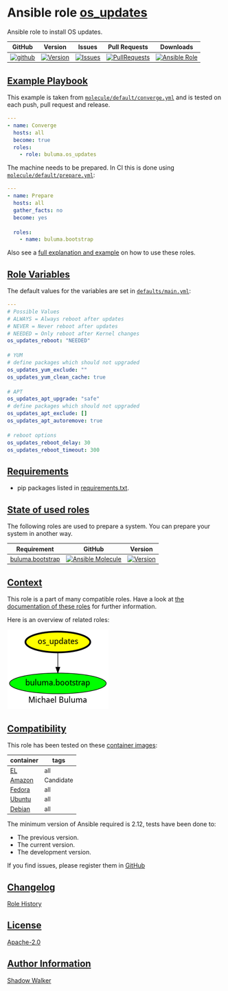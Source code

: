 # Ansible role [os_updates](https://galaxy.ansible.com/ui/standalone/roles/buluma/os_updates/documentation)

Ansible role to install OS updates.

|GitHub|Version|Issues|Pull Requests|Downloads|
|------|-------|------|-------------|---------|
|[![github](https://github.com/buluma/ansible-role-os_updates/actions/workflows/molecule.yml/badge.svg)](https://github.com/buluma/ansible-role-os_updates/actions/workflows/molecule.yml)|[![Version](https://img.shields.io/github/release/buluma/ansible-role-os_updates.svg)](https://github.com/buluma/ansible-role-os_updates/releases/)|[![Issues](https://img.shields.io/github/issues/buluma/ansible-role-os_updates.svg)](https://github.com/buluma/ansible-role-os_updates/issues/)|[![PullRequests](https://img.shields.io/github/issues-pr-closed-raw/buluma/ansible-role-os_updates.svg)](https://github.com/buluma/ansible-role-os_updates/pulls/)|[![Ansible Role](https://img.shields.io/ansible/role/d/buluma/os_updates)](https://galaxy.ansible.com/ui/standalone/roles/buluma/os_updates/documentation)|

## [Example Playbook](#example-playbook)

This example is taken from [`molecule/default/converge.yml`](https://github.com/buluma/ansible-role-os_updates/blob/master/molecule/default/converge.yml) and is tested on each push, pull request and release.

```yaml
---
- name: Converge
  hosts: all
  become: true
  roles:
    - role: buluma.os_updates
```

The machine needs to be prepared. In CI this is done using [`molecule/default/prepare.yml`](https://github.com/buluma/ansible-role-os_updates/blob/master/molecule/default/prepare.yml):

```yaml
---
- name: Prepare
  hosts: all
  gather_facts: no
  become: yes

  roles:
    - name: buluma.bootstrap
```

Also see a [full explanation and example](https://buluma.github.io/how-to-use-these-roles.html) on how to use these roles.

## [Role Variables](#role-variables)

The default values for the variables are set in [`defaults/main.yml`](https://github.com/buluma/ansible-role-os_updates/blob/master/defaults/main.yml):

```yaml
---
# Possible Values
# ALWAYS = Always reboot after updates
# NEVER = Never reboot after updates
# NEEDED = Only reboot after Kernel changes
os_updates_reboot: "NEEDED"

# YUM
# define packages which should not upgraded
os_updates_yum_exclude: ""
os_updates_yum_clean_cache: true

# APT
os_updates_apt_upgrade: "safe"
# define packages which should not upgraded
os_updates_apt_exclude: []
os_updates_apt_autoremove: true

# reboot options
os_updates_reboot_delay: 30
os_updates_reboot_timeout: 300
```

## [Requirements](#requirements)

- pip packages listed in [requirements.txt](https://github.com/buluma/ansible-role-os_updates/blob/master/requirements.txt).

## [State of used roles](#state-of-used-roles)

The following roles are used to prepare a system. You can prepare your system in another way.

| Requirement | GitHub | Version |
|-------------|--------|--------|
|[buluma.bootstrap](https://galaxy.ansible.com/buluma/bootstrap)|[![Ansible Molecule](https://github.com/buluma/ansible-role-bootstrap/actions/workflows/molecule.yml/badge.svg)](https://github.com/buluma/ansible-role-bootstrap/actions/workflows/molecule.yml)|[![Version](https://img.shields.io/github/release/buluma/ansible-role-bootstrap.svg)](https://github.com/shadowwalker/ansible-role-bootstrap)|

## [Context](#context)

This role is a part of many compatible roles. Have a look at [the documentation of these roles](https://buluma.github.io/) for further information.

Here is an overview of related roles:

![dependencies](https://raw.githubusercontent.com/buluma/ansible-role-os_updates/png/requirements.png "Dependencies")

## [Compatibility](#compatibility)

This role has been tested on these [container images](https://hub.docker.com/u/buluma):

|container|tags|
|---------|----|
|[EL](https://hub.docker.com/r/buluma/enterpriselinux)|all|
|[Amazon](https://hub.docker.com/r/buluma/amazonlinux)|Candidate|
|[Fedora](https://hub.docker.com/r/buluma/fedora)|all|
|[Ubuntu](https://hub.docker.com/r/buluma/ubuntu)|all|
|[Debian](https://hub.docker.com/r/buluma/debian)|all|

The minimum version of Ansible required is 2.12, tests have been done to:

- The previous version.
- The current version.
- The development version.

If you find issues, please register them in [GitHub](https://github.com/buluma/ansible-role-os_updates/issues)

## [Changelog](#changelog)

[Role History](https://github.com/buluma/ansible-role-os_updates/blob/master/CHANGELOG.md)

## [License](#license)

[Apache-2.0](https://github.com/buluma/ansible-role-os_updates/blob/master/LICENSE)

## [Author Information](#author-information)

[Shadow Walker](https://buluma.github.io/)

